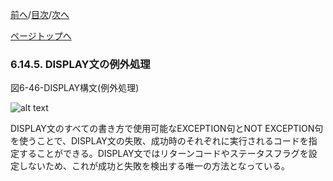 <!--navi start1-->
[前へ](6-14-4.md)/[目次](https://momo2584.github.io/opensourcecobol.github.io/markdown/TOC.html)/[次へ](6-15-1.md)
<!--navi end1-->
<!--navi start2-->

[ページトップへ](6-14-5.md)
<!--navi end2-->
### 6.14.5. DISPLAY文の例外処理

図6-46-DISPLAY構文(例外処理)

![alt text](Image/6-46-Display.png)

DISPLAY文のすべての書き方で使用可能なEXCEPTION句とNOT EXCEPTION句を使うことで、DISPLAY文の失敗、成功時のそれぞれに実行されるコードを指定することができる。DISPLAY文ではリターンコードやステータスフラグを設定しないため、これが成功と失敗を検出する唯一の方法となっている。

